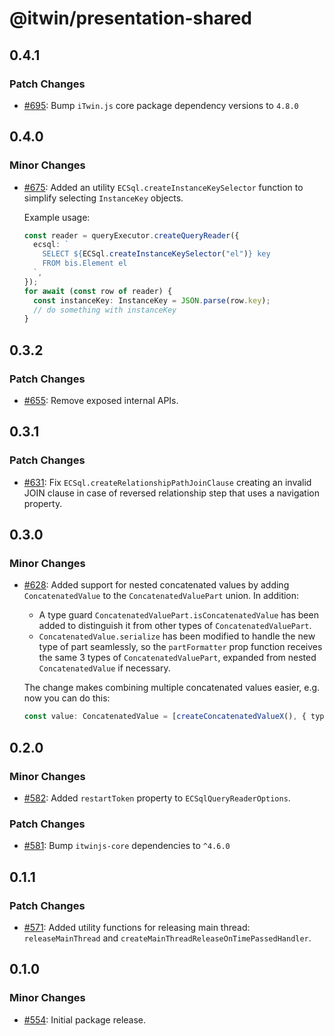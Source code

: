 # @itwin/presentation-shared

## 0.4.1

### Patch Changes

- [#695](https://github.com/iTwin/presentation/pull/695): Bump `iTwin.js` core package dependency versions to `4.8.0`

## 0.4.0

### Minor Changes

- [#675](https://github.com/iTwin/presentation/pull/675): Added an utility `ECSql.createInstanceKeySelector` function to simplify selecting `InstanceKey` objects.

  Example usage:

  ```ts
  const reader = queryExecutor.createQueryReader({
    ecsql: `
      SELECT ${ECSql.createInstanceKeySelector("el")} key
      FROM bis.Element el
    `,
  });
  for await (const row of reader) {
    const instanceKey: InstanceKey = JSON.parse(row.key);
    // do something with instanceKey
  }
  ```

## 0.3.2

### Patch Changes

- [#655](https://github.com/iTwin/presentation/pull/655): Remove exposed internal APIs.

## 0.3.1

### Patch Changes

- [#631](https://github.com/iTwin/presentation/pull/631): Fix `ECSql.createRelationshipPathJoinClause` creating an invalid JOIN clause in case of reversed relationship step that uses a navigation property.

## 0.3.0

### Minor Changes

- [#628](https://github.com/iTwin/presentation/pull/628): Added support for nested concatenated values by adding `ConcatenatedValue` to the `ConcatenatedValuePart` union. In addition:

  - A type guard `ConcatenatedValuePart.isConcatenatedValue` has been added to distinguish it from other types of `ConcatenatedValuePart`.
  - `ConcatenatedValue.serialize` has been modified to handle the new type of part seamlessly, so the `partFormatter` prop function receives the same 3 types of `ConcatenatedValuePart`, expanded from nested `ConcatenatedValue` if necessary.

  The change makes combining multiple concatenated values easier, e.g. now you can do this:

  ```ts
  const value: ConcatenatedValue = [createConcatenatedValueX(), { type: "String", value: " - " }, createConcatenatedValueY()];
  ```

## 0.2.0

### Minor Changes

- [#582](https://github.com/iTwin/presentation/pull/582): Added `restartToken` property to `ECSqlQueryReaderOptions`.

### Patch Changes

- [#581](https://github.com/iTwin/presentation/pull/581): Bump `itwinjs-core` dependencies to `^4.6.0`

## 0.1.1

### Patch Changes

- [#571](https://github.com/iTwin/presentation/pull/571): Added utility functions for releasing main thread: `releaseMainThread` and `createMainThreadReleaseOnTimePassedHandler`.

## 0.1.0

### Minor Changes

- [#554](https://github.com/iTwin/presentation/pull/554): Initial package release.
